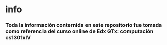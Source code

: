 # info
### Toda la información conternida en este repositorio fue tomada como referencia del curso online de Edx GTx: computación cs1301xIV